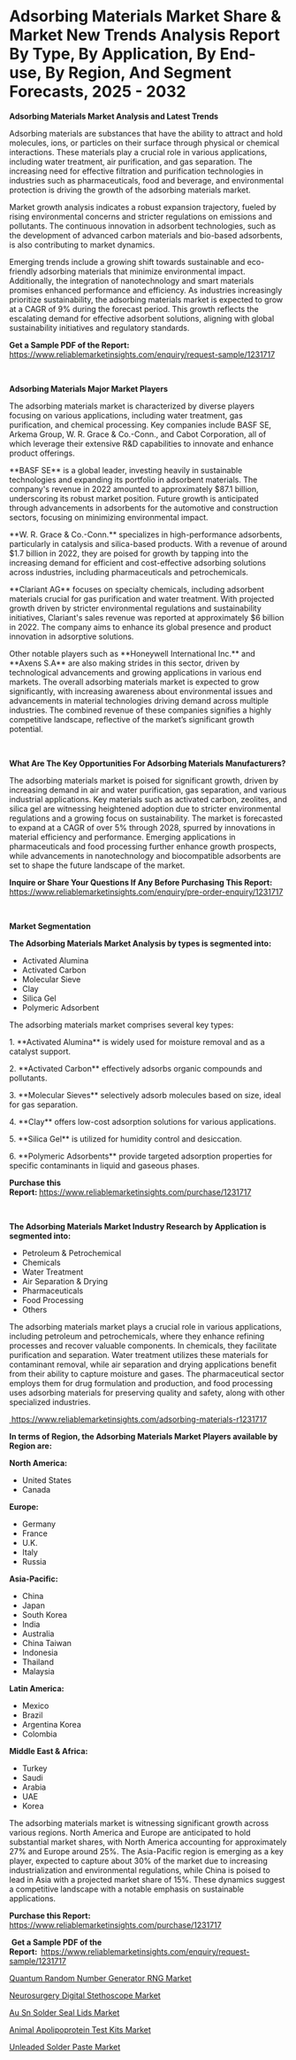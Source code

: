 <p><h1>Adsorbing Materials Market Share & Market New Trends Analysis Report By Type, By Application, By End-use, By Region, And Segment Forecasts, 2025 - 2032</h1></p><p><strong>Adsorbing Materials Market Analysis and Latest Trends</strong></p>
<p><p>Adsorbing materials are substances that have the ability to attract and hold molecules, ions, or particles on their surface through physical or chemical interactions. These materials play a crucial role in various applications, including water treatment, air purification, and gas separation. The increasing need for effective filtration and purification technologies in industries such as pharmaceuticals, food and beverage, and environmental protection is driving the growth of the adsorbing materials market.</p><p>Market growth analysis indicates a robust expansion trajectory, fueled by rising environmental concerns and stricter regulations on emissions and pollutants. The continuous innovation in adsorbent technologies, such as the development of advanced carbon materials and bio-based adsorbents, is also contributing to market dynamics. </p><p>Emerging trends include a growing shift towards sustainable and eco-friendly adsorbing materials that minimize environmental impact. Additionally, the integration of nanotechnology and smart materials promises enhanced performance and efficiency. As industries increasingly prioritize sustainability, the adsorbing materials market is expected to grow at a CAGR of 9% during the forecast period. This growth reflects the escalating demand for effective adsorbent solutions, aligning with global sustainability initiatives and regulatory standards.</p></p>
<p><strong>Get a Sample PDF of the Report:&nbsp;</strong> <a href="https://www.reliablemarketinsights.com/enquiry/request-sample/1231717?utm_campaign=2129&utm_medium=2&utm_source=Github&utm_content=ia&utm_term=02022025&utm_id=adsorbing-materials">https://www.reliablemarketinsights.com/enquiry/request-sample/1231717</a></p>
<p>&nbsp;</p>
<p><strong>Adsorbing Materials Major Market Players</strong></p>
<p><p>The adsorbing materials market is characterized by diverse players focusing on various applications, including water treatment, gas purification, and chemical processing. Key companies include BASF SE, Arkema Group, W. R. Grace & Co.-Conn., and Cabot Corporation, all of which leverage their extensive R&D capabilities to innovate and enhance product offerings.</p><p>**BASF SE** is a global leader, investing heavily in sustainable technologies and expanding its portfolio in adsorbent materials. The company's revenue in 2022 amounted to approximately $87.1 billion, underscoring its robust market position. Future growth is anticipated through advancements in adsorbents for the automotive and construction sectors, focusing on minimizing environmental impact.</p><p>**W. R. Grace & Co.-Conn.** specializes in high-performance adsorbents, particularly in catalysis and silica-based products. With a revenue of around $1.7 billion in 2022, they are poised for growth by tapping into the increasing demand for efficient and cost-effective adsorbing solutions across industries, including pharmaceuticals and petrochemicals.</p><p>**Clariant AG** focuses on specialty chemicals, including adsorbent materials crucial for gas purification and water treatment. With projected growth driven by stricter environmental regulations and sustainability initiatives, Clariant's sales revenue was reported at approximately $6 billion in 2022. The company aims to enhance its global presence and product innovation in adsorptive solutions.</p><p>Other notable players such as **Honeywell International Inc.** and **Axens S.A** are also making strides in this sector, driven by technological advancements and growing applications in various end markets. The overall adsorbing materials market is expected to grow significantly, with increasing awareness about environmental issues and advancements in material technologies driving demand across multiple industries. The combined revenue of these companies signifies a highly competitive landscape, reflective of the market’s significant growth potential.</p></p>
<p>&nbsp;</p>
<p><strong>What Are The Key Opportunities For Adsorbing Materials Manufacturers?</strong></p>
<p><p>The adsorbing materials market is poised for significant growth, driven by increasing demand in air and water purification, gas separation, and various industrial applications. Key materials such as activated carbon, zeolites, and silica gel are witnessing heightened adoption due to stricter environmental regulations and a growing focus on sustainability. The market is forecasted to expand at a CAGR of over 5% through 2028, spurred by innovations in material efficiency and performance. Emerging applications in pharmaceuticals and food processing further enhance growth prospects, while advancements in nanotechnology and biocompatible adsorbents are set to shape the future landscape of the market.</p></p>
<p><strong>Inquire or Share Your Questions If Any Before Purchasing This Report:</strong> <a href="https://www.reliablemarketinsights.com/enquiry/pre-order-enquiry/1231717?utm_campaign=2129&utm_medium=2&utm_source=Github&utm_content=ia&utm_term=02022025&utm_id=adsorbing-materials">https://www.reliablemarketinsights.com/enquiry/pre-order-enquiry/1231717</a></p>
<p>&nbsp;</p>
<p><strong>Market Segmentation</strong></p>
<p><strong>The Adsorbing Materials Market Analysis by types is segmented into:</strong></p>
<p><ul><li>Activated Alumina</li><li>Activated Carbon</li><li>Molecular Sieve</li><li>Clay</li><li>Silica Gel</li><li>Polymeric Adsorbent</li></ul></p>
<p><p>The adsorbing materials market comprises several key types: </p><p>1. **Activated Alumina** is widely used for moisture removal and as a catalyst support.</p><p>2. **Activated Carbon** effectively adsorbs organic compounds and pollutants.</p><p>3. **Molecular Sieves** selectively adsorb molecules based on size, ideal for gas separation.</p><p>4. **Clay** offers low-cost adsorption solutions for various applications.</p><p>5. **Silica Gel** is utilized for humidity control and desiccation.</p><p>6. **Polymeric Adsorbents** provide targeted adsorption properties for specific contaminants in liquid and gaseous phases.</p></p>
<p><strong>Purchase this Report:&nbsp;</strong><a href="https://www.reliablemarketinsights.com/purchase/1231717?utm_campaign=2129&utm_medium=2&utm_source=Github&utm_content=ia&utm_term=02022025&utm_id=adsorbing-materials">https://www.reliablemarketinsights.com/purchase/1231717</a></p>
<p>&nbsp;</p>
<p><strong>The Adsorbing Materials Market Industry Research by Application is segmented into:</strong></p>
<p><ul><li>Petroleum & Petrochemical</li><li>Chemicals</li><li>Water Treatment</li><li>Air Separation & Drying</li><li>Pharmaceuticals</li><li>Food Processing</li><li>Others</li></ul></p>
<p><p>The adsorbing materials market plays a crucial role in various applications, including petroleum and petrochemicals, where they enhance refining processes and recover valuable components. In chemicals, they facilitate purification and separation. Water treatment utilizes these materials for contaminant removal, while air separation and drying applications benefit from their ability to capture moisture and gases. The pharmaceutical sector employs them for drug formulation and production, and food processing uses adsorbing materials for preserving quality and safety, along with other specialized industries.</p></p>
<p><a href="https://www.reliablemarketinsights.com/adsorbing-materials-r1231717?utm_campaign=2129&utm_medium=2&utm_source=Github&utm_content=ia&utm_term=02022025&utm_id=adsorbing-materials">&nbsp;https://www.reliablemarketinsights.com/adsorbing-materials-r1231717</a></p>
<p><strong>In terms of Region, the Adsorbing Materials Market Players available by Region are:</strong></p>
<p>
    <p> <strong> North America: </strong>
        <ul>
            <li>United States</li>
            <li>Canada</li>
        </ul>
        </p> 
    <p> <strong> Europe: </strong>
        <ul>
            <li>Germany</li>
            <li>France</li>
            <li>U.K.</li>
            <li>Italy</li>
            <li>Russia</li>
        </ul>
        </p> 
    <p> <strong> Asia-Pacific: </strong>
        <ul>
            <li>China</li>
            <li>Japan</li>
            <li>South Korea</li>
            <li>India</li>
            <li>Australia</li>
            <li>China Taiwan</li>
            <li>Indonesia</li>
            <li>Thailand</li>
            <li>Malaysia</li>
        </ul>
        </p> 
    <p> <strong> Latin America: </strong>
        <ul>
            <li>Mexico</li>
            <li>Brazil</li>
            <li>Argentina Korea</li>
            <li>Colombia</li>
        </ul>
        </p> 
    <p> <strong> Middle East & Africa: </strong>
        <ul>
            <li>Turkey</li>
            <li>Saudi</li>
            <li>Arabia</li>
            <li>UAE</li>
            <li>Korea</li>
        </ul>
    </p>
    </p>
<p><p>The adsorbing materials market is witnessing significant growth across various regions. North America and Europe are anticipated to hold substantial market shares, with North America accounting for approximately 27% and Europe around 25%. The Asia-Pacific region is emerging as a key player, expected to capture about 30% of the market due to increasing industrialization and environmental regulations, while China is poised to lead in Asia with a projected market share of 15%. These dynamics suggest a competitive landscape with a notable emphasis on sustainable applications.</p></p>
<p><strong>Purchase this Report: </strong><a href="https://www.reliablemarketinsights.com/purchase/1231717?utm_campaign=2129&utm_medium=2&utm_source=Github&utm_content=ia&utm_term=02022025&utm_id=adsorbing-materials">https://www.reliablemarketinsights.com/purchase/1231717</a></p>
<p>&nbsp;<strong>Get a Sample PDF of the Report:&nbsp;&nbsp;</strong><a href="https://www.reliablemarketinsights.com/enquiry/request-sample/1231717?utm_campaign=2129&utm_medium=2&utm_source=Github&utm_content=ia&utm_term=02022025&utm_id=adsorbing-materials">https://www.reliablemarketinsights.com/enquiry/request-sample/1231717</a></p>
<p><strong></strong></p>
<p><p><a href="https://www.linkedin.com/pulse/market-insights-revenue-forecast-quantum-random-number-generator-ay2gc?utm_campaign=2129&utm_medium=2&utm_source=Github&utm_content=ia&utm_term=02022025&utm_id=adsorbing-materials">Quantum Random Number Generator RNG Market</a></p><p><a href="https://www.linkedin.com/pulse/global-neurosurgery-digital-stethoscope-market-opportunities-tgv5f?utm_campaign=2129&utm_medium=2&utm_source=Github&utm_content=ia&utm_term=02022025&utm_id=adsorbing-materials">Neurosurgery Digital Stethoscope Market</a></p><p><a href="https://www.linkedin.com/pulse/investor-insights-au-sn-solder-seal-lids-market-projected-ckdmc?utm_campaign=2129&utm_medium=2&utm_source=Github&utm_content=ia&utm_term=02022025&utm_id=adsorbing-materials">Au Sn Solder Seal Lids Market</a></p><p><a href="https://www.linkedin.com/pulse/animal-apolipoprotein-test-kits-market-global-insights-regional-qh5mc?utm_campaign=2129&utm_medium=2&utm_source=Github&utm_content=ia&utm_term=02022025&utm_id=adsorbing-materials">Animal Apolipoprotein Test Kits Market</a></p><p><a href="https://github.com/jerhoskinson197676/Market-Research-Report-List-1/blob/main/unleaded-solder-paste-market.md?utm_campaign=2129&utm_medium=2&utm_source=Github&utm_content=ia&utm_term=02022025&utm_id=adsorbing-materials">Unleaded Solder Paste Market</a></p></p>